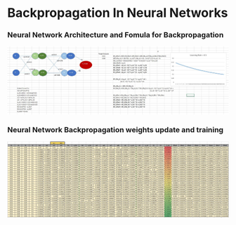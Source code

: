 # Backpropagation In Neural Networks

### Neural Network Architecture and Fomula for Backpropagation
![Screenshot](Screenshot1.JPG)

### Neural Network Backpropagation weights update and training
![Screenshot](Screenshot2.JPG)
